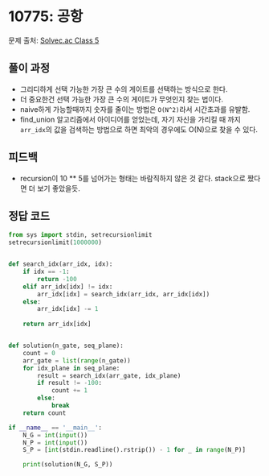 # 10775: 공항
문제 출처: [Solvec.ac Class 5](https://www.acmicpc.net/problem/10775)

## 풀이 과정
* 그리디하게 선택 가능한 가장 큰 수의 게이트를 선택하는 방식으로 한다.
* 더 중요한건 선택 가능한 가장 큰 수의 게이트가 무엇인지 찾는 법이다.
* naive하게 가능할때까지 숫자를 줄이는 방법은 `O(N^2)`라서 시간초과를 유발함.
* find_union 알고리즘에서 아이디어를 얻었는데, 자기 자신을 가리킬 때 까지 `arr_idx`의 값을 검색하는 방법으로 하면 최악의 경우에도 O(N)으로 찾을 수 있다.

## 피드백
* recursion이 10 ** 5를 넘어가는 형태는 바람직하지 않은 것 같다. stack으로 짰다면 더 보기 좋았을듯.

## 정답 코드
```python
from sys import stdin, setrecursionlimit
setrecursionlimit(1000000)


def search_idx(arr_idx, idx):
    if idx == -1:
        return -100
    elif arr_idx[idx] != idx:
        arr_idx[idx] = search_idx(arr_idx, arr_idx[idx])
    else:
        arr_idx[idx] -= 1
    
    return arr_idx[idx]


def solution(n_gate, seq_plane):
    count = 0
    arr_gate = list(range(n_gate))
    for idx_plane in seq_plane:
        result = search_idx(arr_gate, idx_plane)
        if result != -100:
            count += 1
        else:
            break
    return count

if __name__ == '__main__':
    N_G = int(input())
    N_P = int(input())
    S_P = [int(stdin.readline().rstrip()) - 1 for _ in range(N_P)]

    print(solution(N_G, S_P))
```
